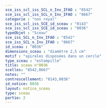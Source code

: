 ```yaml
---
sce_iss_scl_iss_SCL_n_Inv_IFAO : "8542"
sce_iss_scl_iss_SCL_n_Inv_IFAO : "8667"
categorie : "non royal"
sce_iss_scl_iss_SCE_id_sceau : "0143"
sce_iss_scl_iss_SCE_id_sceau : "0036"
typeObjet : "Sceau"
sce_iss_SCL_n_Inv_IFAO : "8542"
sce_iss_SCL_n_Inv_IFAO : "8667"
id_sceau : "0036"
dimensions_sceau : "diamètre 2,5 cm"
motif : "spirales disposées dans un cercle"
type_sceau : "estampille"
title: sceau n°0036
scelles: "8542,8667"
notes: ""
contrescellement: "0143,0036"
id_notice: 0036
layout: notice_sceau
type: sceau
partie: 2
---
```

